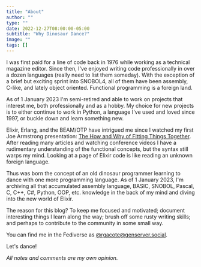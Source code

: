 ```yaml
---
title: "About"
author: ""
type: ""
date: 2022-12-27T08:00:00-05:00
subtitle: "Why Dinosaur Dance?"
image: ""
tags: []
---
```


I was first paid for a line of code back in 1976 while working as a technical magazine editor.
Since then, I've enjoyed writing code professionally in over a dozen languages (really need to list them someday).
With the exception of a brief but exciting sprint into SNOBOL4, all of them have been assembly, C-like, and lately object oriented.
Functional programming is a foreign land.

As of 1 January 2023 I'm semi-retired and able to work on projects that interest me, both professionally and as a hobby.
My choice for new projects is to either continue to work in Python, a language I've used and loved since 1997, or buckle down and learn something new.

Elixir, Erlang, and the BEAM/OTP have intrigued me since I watched my first Joe Armstrong presentation:
[The How and Why of Fitting Things Together](https://www.youtube.com/watch?v=ed7A7r6DBsM).
After reading many articles and watching conference videos I have a rudimentary understanding of the
functional concepts, but the syntax still warps my mind.
Looking at a page of Elixir code is like reading an unknown foreign language.

Thus was born the concept of an old dinosaur programmer learning to dance with one more programming language.
As of 1 January 2023, I'm archiving all that accumulated assembly language, BASIC, SNOBOL,
Pascal, C, C++, C#, Python, OOP, etc. knowledge in the back of my mind and diving into the new world of Elixir.

The reason for this blog?
To keep me focused and motivated;
document interesting things I learn along the way;
brush off some rusty writing skills;
and perhaps to contribute to the community in some small way.

You can find me in the Fediverse as [@rgacote@genserver.social](https://genserver.social/rgacote).

Let's dance!

_All notes and comments are my own opinion._

